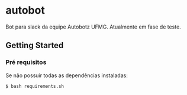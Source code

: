 # autobot

Bot para slack da equipe Autobotz UFMG. Atualmente em fase de teste.

## Getting Started

### Pré requisitos
Se não possuir todas as dependências instaladas:
```
$ bash requirements.sh
```
